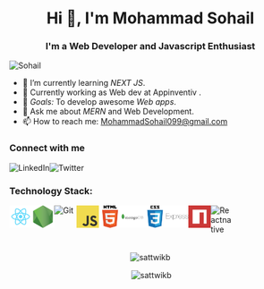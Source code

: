 <h1 align="center">Hi 👋, I'm Mohammad Sohail</h1>
<h3 align="center">I'm a Web Developer and Javascript Enthusiast </h3>

<p align="left"> <img src="https://komarev.com/ghpvc/?username=mohammadsohail1999" alt="Sohail" /> </p>

- 🌱 I’m currently learning *NEXT JS*.
- 📱 Currently working as Web dev at Appinventiv .
- 🥅 *Goals:* To develop awesome *Web apps*.
- 💬 Ask me about *MERN* and Web Development.
- 📫 How to reach me: MohammadSohail099@gmail.com



### Connect with me 

[<img align="left" alt="LinkedIn" src="https://img.shields.io/badge/linkedin-%230077B5.svg?&style=for-the-badge&logo=linkedin&logoColor=white" />][linkedin]
[<img align="left" alt="Twitter" src="https://img.shields.io/badge/twitter-%231DA1F2.svg?&style=for-the-badge&logo=twitter&logoColor=white" />][Twitter]

<br/>

### Technology Stack:

<img align="left" alt="React" width="40px" src="https://raw.githubusercontent.com/github/explore/80688e429a7d4ef2fca1e82350fe8e3517d3494d/topics/react/react.png" />
<img align="left" alt="nodejs" width="40px" src="https://raw.githubusercontent.com/github/explore/cebd63002168a05a6a642f309227eefeccd92950/topics/nodejs/nodejs.png" />
<img align="left" alt="Git" width="40px" src="https://camo.githubusercontent.com/fbfcb9e3dc648adc93bef37c718db16c52f617ad055a26de6dc3c21865c3321d/68747470733a2f2f7777772e766563746f726c6f676f2e7a6f6e652f6c6f676f732f6769742d73636d2f6769742d73636d2d69636f6e2e737667" />
<img align="left" alt="Javascript" width="40px" src="https://raw.githubusercontent.com/github/explore/80688e429a7d4ef2fca1e82350fe8e3517d3494d/topics/javascript/javascript.png" />
<img align="left" alt="html" width="40px" src="https://raw.githubusercontent.com/github/explore/80688e429a7d4ef2fca1e82350fe8e3517d3494d/topics/html/html.png" />
<img align="left" alt="mongodb" width="40px" src="https://raw.githubusercontent.com/github/explore/80688e429a7d4ef2fca1e82350fe8e3517d3494d/topics/mongodb/mongodb.png" />
<img align="left" alt="css" width="40px" src="https://raw.githubusercontent.com/github/explore/80688e429a7d4ef2fca1e82350fe8e3517d3494d/topics/css/css.png" />
<img align="left" alt="expressjs" width="40px" src="https://raw.githubusercontent.com/github/explore/80688e429a7d4ef2fca1e82350fe8e3517d3494d/topics/express/express.png" />
<img align="left" alt="npm" width="40px" src="https://raw.githubusercontent.com/github/explore/80688e429a7d4ef2fca1e82350fe8e3517d3494d/topics/npm/npm.png" />
<img align="left" alt="Reactnative" width="40px" src="https://reactnative.dev/img/header_logo.svg" />


<br/>
<br/>
<br/>
<br/>

<p align="center"><img align="center" src="https://github-readme-stats.vercel.app/api/top-langs/?username=mohammadsohail1999&layout=compact&hide=html" alt="sattwikb" /></p>
<p align="center">&nbsp;<img align="center" src="https://github-readme-stats.vercel.app/api?username=mohammadsohail1999&show_icons=true" alt="sattwikb" /></p>

[linkedin]: https://www.linkedin.com/in/sohail-salmani-b088311b0/
[Twitter]: https://twitter.com/sohail16253038
